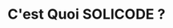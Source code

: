 ---
title: C'est Quoi SOLICODE ?
description: SOLICODE est une école inclusive ouverte aux jeunes motivés et intéressés par les métiers du Digital. Aucune connaissance technique préalable n'est exigée , par ailleurs considère l'apprenant comme étant responsable de sa formation. C'est lui qui construit ses savoirs à travers des situations de recherche et de projets, enfin SolidCode favorise le travail en groupe. Ainsi, les apprenants avancent ensemble vers un même objectif dans un climat de confiance et d'ouverture.
video: demos/business/images/sections/video2.jpg
image:
---